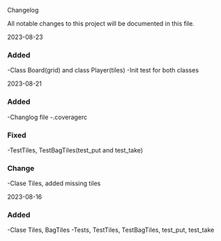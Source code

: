 Changelog

All notable changes to this project will be documented in this file.

2023-08-23 

### Added
-Class Board(grid) and class Player(tiles)
-Init test for both classes

2023-08-21

### Added
-Changlog file
-.coveragerc

### Fixed
-TestTiles, TestBagTiles(test_put and test_take)

### Change
-Clase Tiles, added missing tiles


2023-08-16

### Added
-Clase Tiles, BagTiles
-Tests, TestTiles, TestBagTiles, test_put, test_take


